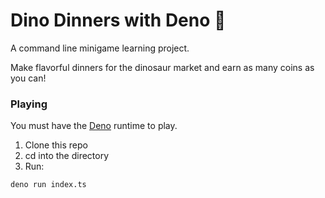 # Dino Dinners with Deno 🦕

A command line minigame learning project.

Make flavorful dinners for the dinosaur market and earn as many coins as you can!

### Playing

You must have the [Deno](https://deno.land) runtime to play.

1. Clone this repo
2. cd into the directory
3. Run:

```
deno run index.ts
```
